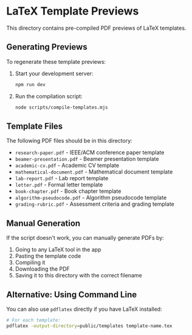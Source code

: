 # LaTeX Template Previews

This directory contains pre-compiled PDF previews of LaTeX templates.

## Generating Previews

To regenerate these template previews:

1. Start your development server:
   ```bash
   npm run dev
   ```

2. Run the compilation script:
   ```bash
   node scripts/compile-templates.mjs
   ```

## Template Files

The following PDF files should be in this directory:

- `research-paper.pdf` - IEEE/ACM conference paper template
- `beamer-presentation.pdf` - Beamer presentation template
- `academic-cv.pdf` - Academic CV template
- `mathematical-document.pdf` - Mathematical document template
- `lab-report.pdf` - Lab report template
- `letter.pdf` - Formal letter template
- `book-chapter.pdf` - Book chapter template
- `algorithm-pseudocode.pdf` - Algorithm pseudocode template
- `grading-rubric.pdf` - Assessment criteria and grading template

## Manual Generation

If the script doesn't work, you can manually generate PDFs by:

1. Going to any LaTeX tool in the app
2. Pasting the template code
3. Compiling it
4. Downloading the PDF
5. Saving it to this directory with the correct filename

## Alternative: Using Command Line

You can also use `pdflatex` directly if you have LaTeX installed:

```bash
# For each template:
pdflatex -output-directory=public/templates template-name.tex
```

